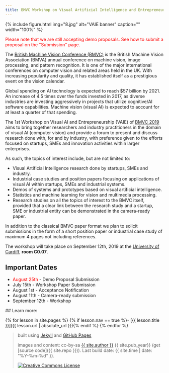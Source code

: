 ```yaml
---
title: BMVC Workshop on Visual Artificial Intelligence and Entrepreneurship
---
```

{% include figure.html img="8.jpg" alt="VAIE banner" caption="" width="100%" %}

<span style="color:red">Please note that we are still accepting demo proposals. See how to submit a proposal on the "Submission" page.</span> 

The [British Machine Vision Conference (BMVC)](https://bmvc2019.org/) is the British Machine Vision Association (BMVA) annual conference on machine vision, image processing, and pattern recognition. It is one of the major international conferences on computer vision and related areas held in the UK. With increasing popularity and quality, it has established itself as a prestigious event on the vision calendar.

Global spending on AI technology is expected to reach $57 billion by 2021. An increase of 4.5 times over the funds invested in 2017, as diverse industries are investing aggressively in projects that utilize cognitive/AI software capabilities. Machine vision (visual AI) is expected to account for at least a quarter of that spending.

The 1st Workshop on Visual AI and Entrepreneurship (VAIE) of [BMVC 2019](https://bmvc2019.org) aims to bring together researchers and industry practitioners in the domain of visual AI (computer vision) and provide a forum to present and discuss research done with, for and by industry, with preference given to the efforts focused on startups, SMEs and innovation activities within larger enterprises.

As such, the topics of interest include, but are not limited to:
* Visual Artificial Intelligence research done by startups, SMEs and industry.
* Industrial case studies and position papers focusing on applications of visual AI within startups, SMEs and industrial systems.
* Demos of systems and prototypes based on visual artificial intelligence.
* Statistics and machine learning for vision and multimedia processing.
* Research studies on all the topics of interest to the BMVC itself, provided that a clear link between the research study and a startup, SME or industrial entity can be demonstrated in the camera-ready paper.

In addition to the classical BMVC paper format we plan to solicit submissions in the form of a short position paper or industrial case study of maximum 4 pages not including references.

The workshop will take place on September 12th, 2019 at the [University of Cardiff](https://www.cardiff.ac.uk/visit/accessibility/cathays-park-campus/sir-martin-evans-building), **room C0.07**.

## Important Dates
- <span style="color:red">August 25th</span> - Demo Proposal Submission
- July 15th - Workshop Paper Submission
- August 1st - Acceptance Notification
- August 11th - Camera-ready submission
- September 12th - Workshop

<div class="toc" markdown="1">
## Learn more:

{% for lesson in site.pages %}
{% if lesson.nav == true %}- [{{ lesson.title }}]({{ lesson.url | absolute_url }}){% endif %}
{% endfor %}
</div>
 
> built using [Jekyll](https://jekyllrb.com/) and [GitHub Pages](https://pages.github.com/)
>
> images and content: cc-by-sa <a href="https://github.com/{{ site.github_username }}">{{ site.author }}</a> {{ site.pub_year}} (get [source code]({{ site.repo }})).
> Last build date: {{ site.time | date: "%Y-%m-%d" }}.
>
> <a href="http://creativecommons.org/licenses/by-sa/4.0/" rel="license"><img style="border-width: 0;" src="https://i.creativecommons.org/l/by-sa/4.0/88x31.png" alt="Creative Commons License" /></a>
